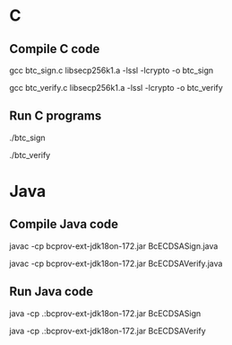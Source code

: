 # C

## Compile C code
gcc btc_sign.c libsecp256k1.a -lssl -lcrypto -o btc_sign

gcc btc_verify.c libsecp256k1.a -lssl -lcrypto -o btc_verify

## Run C programs
./btc_sign <msg>

./btc_verify <msg> <sig> <pk>

# Java

## Compile Java code
javac -cp bcprov-ext-jdk18on-172.jar BcECDSASign.java

javac -cp bcprov-ext-jdk18on-172.jar BcECDSAVerify.java

## Run Java code
java -cp .:bcprov-ext-jdk18on-172.jar BcECDSASign <msg>

java -cp .:bcprov-ext-jdk18on-172.jar BcECDSAVerify <msg> <sig> <pk>
